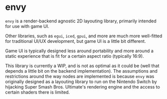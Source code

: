 # envy

`envy` is a render-backend agnostic 2D layouting library, primarily intended for use with game UI.

Other libraries, such as `egui`, `iced`, `gpui`, and more are much more well-fitted for traditional UI/UX development, but game UI is a little bit different.

Game UI is typically designed less around portability and more around a static experience that is fit for a certain aspect ratio (typically 16:9).

This library is currently a WIP, and is not as optimal as it could be (well that depends a little bit on the backend implementation). The assumptions and restrictions
around the way nodes are implemented is because `envy` was originally designed as a layouting library to run on the Nintendo Switch by hijacking Super Smash Bros. Ultimate's
rendering engine and the access to certain shaders there is limited.
